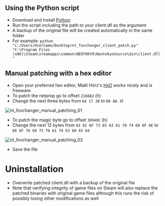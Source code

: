 ## Using the Python script

* Download and install [Python](https://www.python.org/downloads/)
* Run the script including the path to your client.dll as the argument
* A backup of the original file will be created automatically in the same folder
* For example: `python "c:/Users/Username/Desktop/nt_fovchanger_client_patch.py" "C:\Program Files (x86)\Steam\steamapps\common\NEOTOKYO\NeotokyoSource\bin\client.dll"`

## Manual patching with a hex editor
* Open your preferred hex editor, Maël Hörz's [HxD](https://mh-nexus.de/en/hxd/) works nicely and is freeware
* To patch the netprop go to offset `2166B2` (h)
* Change the next three bytes from `64 17 30` to `D8 8A 3F`

![nt_fovchanger_manual_patching_01](https://github.com/Lilihierax/sourcemod-nt-fovchanger/assets/140167708/2608aece-2c58-425d-b3c3-ca8c578f98a2)

* To patch the magic byte go to offset `30940C` (h)
* Change the next 12 bytes from `63 6C 6F 73 65 63 61 70 74 69 6F 6E` to `66 6F 76 69 73 70 61 74 63 68 65 64`

![nt_fovchanger_manual_patching_02](https://github.com/Lilihierax/sourcemod-nt-fovchanger/assets/140167708/465bc492-d3af-4915-8ca1-5d762acc2aa6)

* Save the file

# Uninstallation
* Overwrite patched client.dll with a backup of the original file
* Note that verifying integrity of game files on Steam will also replace the patched binaries with original game files although this runs the risk of possibly losing other modifications as well
